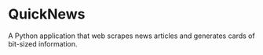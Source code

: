 # QuickNews

A Python application that web scrapes news articles and generates cards of bit-sized information.